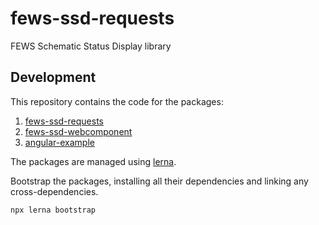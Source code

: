 # fews-ssd-requests
FEWS Schematic Status Display library

## Development

This repository contains the code for the packages:

1. [fews-ssd-requests](packages/fews-ssd-request)
2. [fews-ssd-webcomponent](packages/fews-ssd-webcomponent)
3. [angular-example](packages/angular-example)

The packages are managed using [lerna](https://lerna.js.org/).

Bootstrap the packages, installing all their dependencies and linking any cross-dependencies.
```
npx lerna bootstrap
```
